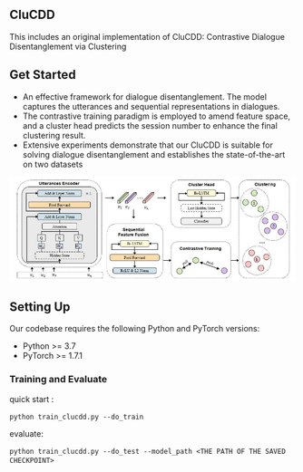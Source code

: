 ## CluCDD
This includes an original implementation of CluCDD:  Contrastive Dialogue Disentanglement via Clustering

## Get Started

- An effective framework for dialogue disentanglement. The model captures the utterances and sequential representations in dialogues.
- The contrastive training paradigm is employed to amend feature space, and a cluster head predicts the
  session number to enhance the final clustering result.
- Extensive experiments demonstrate that our CluCDD is suitable for solving dialogue disentanglement and establishes the state-of-the-art on two datasets  

![CluCDD](pics/CluCDD.jpg)

## Setting Up

Our codebase requires the following Python and PyTorch versions:

- Python >= 3.7
- PyTorch >= 1.7.1 

### Training and Evaluate

quick start :

```
python train_clucdd.py --do_train
```

evaluate:

```
python train_clucdd.py --do_test --model_path <THE PATH OF THE SAVED CHECKPOINT>
```




